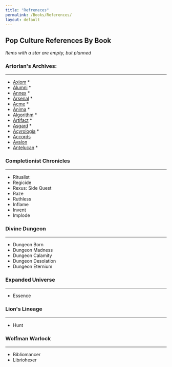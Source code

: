 ```yaml
---
title: "Refreneces"
permalink: /Books/References/
layout: default
---
```



## Pop Culture References By Book
*Items with a star are empty, but planned*

### Artorian's Archives:
--- 
* [Axiom](References/Axiom.md) *
* [Alumni](References/Alumni.md) *
* [Annex](References/Annex.md) *
* [Arsenal](References/Arsenal.md) *
* [Acme](References/Acme.md) *
* [Anima](References/Anima.md) *
* [Algorithm](References/Algorithm.md) *
* [Artifact](References/Artifact.md) *
* [Asgard](References/Asgard.md) *
* [Acyrologia](References/Acyrologia.md) *
* [Accords](References/Accords.md)
* [Avalon](References/Avalon.md)
* [Antelucan](References/Antelucan.md) *



### Completionist Chronicles
---
* Ritualist
* Regicide
* Rexus: Side Quest
* Raze
* Ruthless
* Inflame
* Invent
* Implode


### Divine Dungeon
---
* Dungeon Born
* Dungeon Madness
* Dungeon Calamity
* Dungeon Desolation
* Dungeon Eternium


### Expanded Universe
--- 
* Essence


### Lion's Lineage
---
* Hunt


### Wolfman Warlock
--- 
* Bibliomancer
* Libriohexer